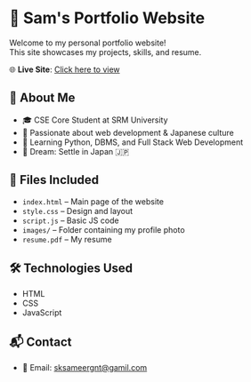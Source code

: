 # 💼 Sam's Portfolio Website

Welcome to my personal portfolio website!  
This site showcases my projects, skills, and resume.

🌐 **Live Site**: [Click here to view](https://Sameer95527.github.io/portfolio/)

## 📌 About Me
- 🎓 CSE Core Student at SRM University
- 🌟 Passionate about web development & Japanese culture
- 🧠 Learning Python, DBMS, and Full Stack Web Development
- 📍 Dream: Settle in Japan 🇯🇵

## 📁 Files Included
- `index.html` – Main page of the website
- `style.css` – Design and layout
- `script.js` – Basic JS code
- `images/` – Folder containing my profile photo
- `resume.pdf` – My resume

## 🛠️ Technologies Used
- HTML
- CSS
- JavaScript

## 📬 Contact
- 📧 Email: sksameergnt@gamil.com
  
